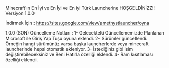 Minecraft'ın En İyi ve En İyi ve En iyi Türk Launcherine HOŞGELDİNİZZ!!
Versiyon 1.0.0

İndirmek İçin : https://sites.google.com/view/amethystlauncher/oyna

1.0.0 (SON) Güncelleme Notları :
1- Gelecekteki Güncellememizde Planlanan Microsoft ile Giriş Yap Tuşu oyuna eklendi.
2- Sürümler güncellendi. Örneğin hangi sürümünüz varsa başka launcherlerde veya minecraft launcherinde hepsi otomatik ekleniyor.
3- İstediğiniz gibi isim değiştirebileceksiniz ve Beni Hatırla özelliği eklendi.
4- Ram kısıtlaması özelliği eklendi.
